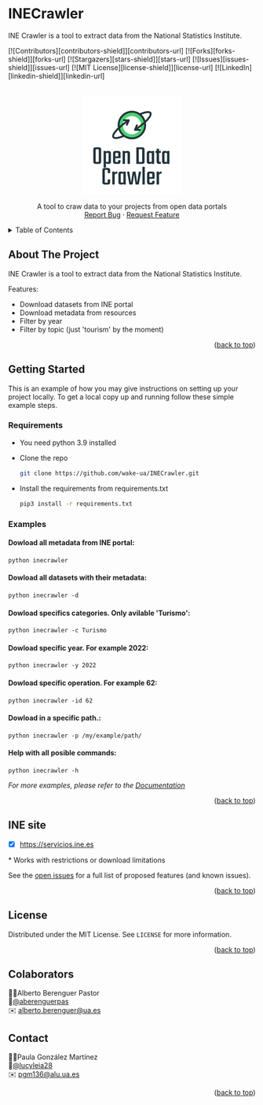 # INECrawler
INE Crawler is a tool to extract data from the National Statistics Institute. 

<div id="top"></div>

[![Contributors][contributors-shield]][contributors-url]
[![Forks][forks-shield]][forks-url]
[![Stargazers][stars-shield]][stars-url]
[![Issues][issues-shield]][issues-url]
[![MIT License][license-shield]][license-url]
[![LinkedIn][linkedin-shield]][linkedin-url]


<!-- PROJECT LOGO -->
<br />
<div align="center">
  <a href="https://github.com/wake-ua/INECrawler">
    <img src="images/logo.png" alt="Logo" width="200" height="200">
  </a>

  <p align="center">
    A tool to craw data to your projects from open data portals
    <br />
    <a href="https://github.com/wake-ua/INECrawler/issues">Report Bug</a>
    ·
    <a href="https://github.com/wake-ua/INECrawler/issues">Request Feature</a>
  </p>
</div>



<!-- TABLE OF CONTENTS -->
<details>
  <summary>Table of Contents</summary>
  <ol>
    <li>
      <a href="#about-the-project">About The Project</a>
    </li>
    <li>
      <a href="#getting-started">Getting Started</a>
      <ul>
        <li><a href="#requirements">requirements</a></li>
      </ul>
    </li>
    <li><a href="#examples">Examples for usage</a></li>
    <li><a href="#license">License</a></li>
    <li><a href="#contact">Contact</a></li>
  </ol>
</details>



<!-- ABOUT THE PROJECT -->
## About The Project
INE Crawler is a tool to extract data from the National Statistics Institute.

Features:
* Download datasets from INE portal
* Download metadata from resources
* Filter by year
* Filter by topic (just 'tourism' by the moment)

<p align="right">(<a href="#top">back to top</a>)</p>

<!-- GETTING STARTED -->
## Getting Started
This is an example of how you may give instructions on setting up your project locally.
To get a local copy up and running follow these simple example steps.

### Requirements
* You need python 3.9 installed

* Clone the repo
  ```sh
  git clone https://github.com/wake-ua/INECrawler.git
  ```

* Install the requirements from requirements.txt
  ```sh
  pip3 install -r requirements.txt
  ```

<!-- USAGE EXAMPLES -->
### Examples

#### Dowload all metadata from INE portal:
```
python inecrawler
```
#### Dowload all datasets with their metadata:
```
python inecrawler -d
```
#### Dowload specifics categories. Only avilable 'Turismo':
```
python inecrawler -c Turismo
```
#### Dowload specific year. For example 2022:
```
python inecrawler -y 2022
```
#### Dowload specific operation. For example 62:
```
python inecrawler -id 62
```
#### Dowload in a specific path.:
```
python inecrawler -p /my/example/path/
```
#### Help with all posible commands:
```
python inecrawler -h
```
_For more examples, please refer to the [Documentation](https://example.com)_

<p align="right">(<a href="#top">back to top</a>)</p>

## INE site

- [x] https://servicios.ine.es

\* Works with restrictions or download limitations

See the [open issues](https://github.com/wake-ua/INECrawler/issues) for a full list of proposed features (and known issues).

<p align="right">(<a href="#top">back to top</a>)</p>

<!-- LICENSE -->
## License
Distributed under the MIT License. See `LICENSE` for more information.

<p align="right">(<a href="#top">back to top</a>)</p>

## Colaborators
🙋‍♂️Alberto Berenguer Pastor \
📱[@aberenguerpas](https://twitter.com/aberenguerpas) \
✉️ alberto.berenguer@ua.es

<!-- CONTACT -->
## Contact
🙋‍♂️Paula González Martínez \
📱[@lucyleia28](www.linkedin.com/in/paulagonzalezmartinez) \
✉️ pgm136@alu.ua.es

<p align="right">(<a href="#top">back to top</a>)</p>